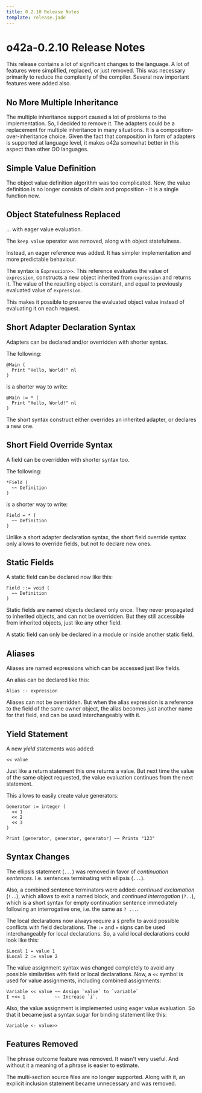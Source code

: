 ```yaml
---
title: 0.2.10 Release Notes
template: release.jade
---
```


o42a-0.2.10 Release Notes
=========================

This release contains a lot of significant changes to the language. A lot of
features were simplified, replaced, or just removed. This was necessary
primarily to reduce the complexity of the compiler. Several new important
features were added also.


No More Multiple Inheritance
----------------------------

The multiple inheritance support caused a lot of problems to the implementation.
So, I decided to remove it. The adapters could be a replacement for multiple
inheritance in many situations. It is a composition-over-inheritance choice.
Given the fact that composition in form of adapters is supported at language
level, it makes o42a somewhat better in this aspect than other OO languages.  


Simple Value Definition
-----------------------

The object value definition algorithm was too complicated. Now, the value
definition is no longer consists of claim and proposition - it is a single
function now.


Object Statefulness Replaced
----------------------------

... with eager value evaluation.

The `keep value` operator was removed, along with object statefulness.

Instead, an eager reference was added. It has simpler implementation and more
predictable behaviour.
 
The syntax is `Expression>>`. This reference evaluates the value of
`expression`, constructs a new object inherited from `expression` and
returns it. The value of the resulting object is constant, and equal to
previously evaluated value of `expression`.

This makes it possible to preserve the evaluated object value instead of
evaluating it on each request.


Short Adapter Declaration Syntax
--------------------------------

Adapters can be declared and/or overridden with shorter syntax.

The following:
```
@Main (
  Print "Hello, World!" nl
)
```

is a shorter way to write:
```
@Main := * (
  Print "Hello, World!" nl  
)
```

The short syntax construct either overrides an inherited adapter, or declares
a new one.


Short Field Override Syntax
---------------------------

A field can be overridden with shorter syntax too.

The following:
```
*Field (
  ~~ Definition
)
```

is a shorter way to write:
```
Field = * (
  ~~ Definition
)
```

Unlike a short adapter declaration syntax, the short field override syntax only
allows to override fields, but not to declare new ones. 


Static Fields
-------------

A static field can be declared now like this:
```
Field ::= void (
  ~~ Definition
)
```

Static fields are named objects declared only once. They never propagated
to inherited objects, and can not be overridden. But they still accessible from
inherited objects, just like any other field.

A static field can only be declared in a module or inside another static field.


Aliases
-------

Aliases are named expressions which can be accessed just like fields.

An alias can be declared like this:
```
Alias :- expression
```

Aliases can not be overridden. But when the alias expression is a reference to
the field of the same owner object, the alias becomes just another name for that
field, and can be used interchangeably with it.  


Yield Statement
---------------

A new _yield_ statements was added:
```
<< value
```

Just like a return statement this one returns a value. But next time the value
of the same object requested, the value evaluation continues from the next
statement.

This allows to easily create value generators:
```
Generator := integer (
  << 1
  << 2
  << 3
)

Print [generator, generator, generator] ~~ Prints "123"
```

Syntax Changes
--------------

The ellipsis statement (`...`) was removed in favor of _continuation sentences_.
I.e. sentences terminating with ellipsis (`...`).

Also, a combined sentence terminators were added: _continued exclamation_
(`!..`), which allows to exit a named block, and _continued interrogation_
(`?..`), which is a short syntax for empty continuation sentence immediately
following an interrogative one, i.e. the same as `? ...`.

The local declarations now always require a `$` prefix to avoid possible
conflicts with field declarations. The `:=` and `=` signs can be used
interchangeably for local declarations. So, a valid local declarations could
look like this:
```
$Local 1 = value 1
$Local 2 := value 2
```

The value assignment syntax was changed completely to avoid any possible
similarities with field or local declarations. Now, a `<<` symbol is used for
value assignments, including combined assignments:
```
Variable << value ~~ Assign `value` to `variable`
I +<< 1           ~~ Increase `i`.
```
Also, the value assignment is implemented using eager value evaluation. So that
it became just a syntax sugar for binding statement like this:
```
Variable <- value>>
```


Features Removed
----------------

The phrase outcome feature was removed. It wasn't very useful. And without it
a meaning of a phrase is easier to estimate.

The multi-section source files are no longer supported. Along with it,
an explicit inclusion statement became unnecessary and was removed.
